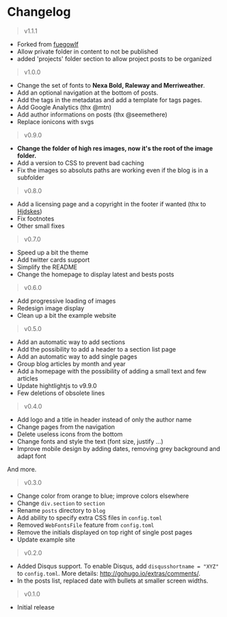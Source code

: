 # Changelog

> v1.1.1
 - Forked from [fuegowlf](https://github.com/fuegowolf/cocoa-eh-hugo-theme)
 - Allow private folder in content to not be published
 - added 'projects' folder section to allow project posts to be organized

> v1.0.0

- Change the set of fonts to **Nexa Bold, Raleway and Merriweather**.
- Add an optional navigation at the bottom of posts.
- Add the tags in the metadatas and add a template for tags pages.
- Add Google Analytics (thx @mtn)
- Add author informations on posts (thx @seemethere)
- Replace ionicons with svgs

> v0.9.0

- **Change the folder of high res images, now it's the root of the image folder.**
- Add a version to CSS to prevent bad caching
- Fix the images so absoluts paths are working even if the blog is in a subfolder

> v0.8.0

- Add a licensing page and a copyright in the footer if wanted (thx to [Hjdskes](https://github.com/Hjdskes))
- Fix footnotes
- Other small fixes

> v0.7.0

- Speed up a bit the theme
- Add twitter cards support
- Simplify the README
- Change the homepage to display latest and bests posts

> v0.6.0

- Add progressive loading of images
- Redesign image display
- Clean up a bit the example website

> v0.5.0

- Add an automatic way to add sections
- Add the possibility to add a header to a section list page
- Add an automatic way to add single pages
- Group blog articles by month and year
- Add a homepage with the possibility of adding a small text and few articles
- Update hightlightjs to v9.9.0
- Few deletions of obsolete lines

> v0.4.0

- Add logo and a title in header instead of only the author name
- Change pages from the navigation
- Delete useless icons from the bottom
- Change fonts and style the text (font size, justify ...)
- Improve mobile design by adding dates, removing grey background and adapt font

And more.

> v0.3.0

- Change color from orange to blue; improve colors elsewhere
- Change `div.section` to `section`
- Rename  `posts` directory to `blog`
- Add ability to specify extra CSS files in `config.toml`
- Removed `WebFontsFile` feature from `config.toml`
- Remove the initials displayed on top right of single post pages
- Update example site

> v0.2.0

* Added Disqus support. To enable Disqus, add `disqusshortname = "XYZ"` to `config.toml`. More details: <http://gohugo.io/extras/comments/>.
* In the posts list, replaced date with bullets at smaller screen widths.

> v0.1.0

* Initial release
